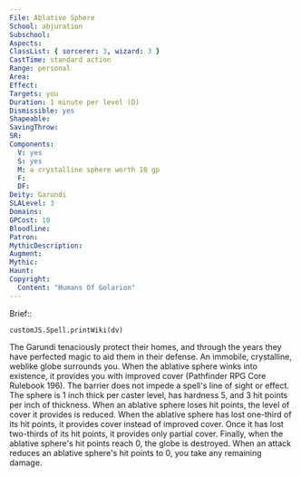 ```yaml
---
File: Ablative Sphere
School: abjuration
Subschool: 
Aspects: 
ClassList: { sorcerer: 3, wizard: 3 }
CastTime: standard action
Range: personal
Area: 
Effect: 
Targets: you
Duration: 1 minute per level (D)
Dismissible: yes
Shapeable: 
SavingThrow: 
SR: 
Components:
  V: yes
  S: yes
  M: a crystalline sphere worth 10 gp
  F: 
  DF: 
Deity: Garundi
SLALevel: 3
Domains: 
GPCost: 10
Bloodline: 
Patron: 
MythicDescription: 
Augment: 
Mythic: 
Haunt: 
Copyright:
  Content: "Humans Of Golarion"
---
```

Brief:: 

```dataviewjs
customJS.Spell.printWiki(dv)
```

The Garundi tenaciously protect their homes, and through the years they have perfected magic to aid them in their defense.  An immobile, crystalline, weblike globe surrounds you.  When the ablative sphere winks into existence, it provides you with improved cover (Pathfinder RPG Core Rulebook 196). The barrier does not impede a spell's line of sight or effect.  The sphere is 1 inch thick per caster level, has hardness 5, and 3 hit points per inch of thickness. When an ablative sphere loses hit points, the level of cover it provides is reduced. When the ablative sphere has lost one-third of its hit points, it provides cover instead of improved cover. Once it has lost two-thirds of its hit points, it provides only partial cover. Finally, when the ablative sphere's hit points reach 0, the globe is destroyed. When an attack reduces an ablative sphere's hit points to 0, you take any remaining damage.
